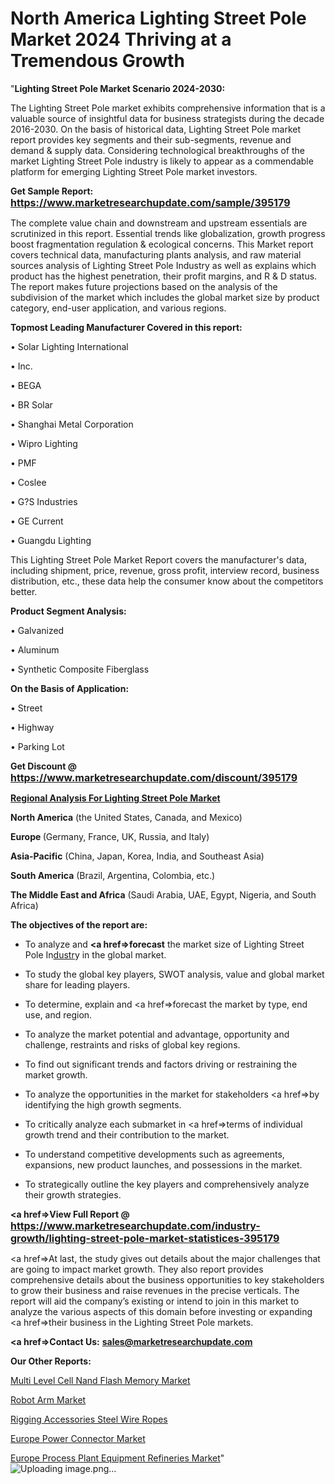 # North America Lighting Street Pole Market 2024 Thriving at a Tremendous Growth
"<strong>Lighting Street Pole Market Scenario 2024-2030:</strong>

The Lighting Street Pole market exhibits comprehensive information that is a valuable source of insightful data for business strategists during the decade 2016-2030. On the basis of historical data, Lighting Street Pole market report provides key segments and their sub-segments, revenue and demand &amp; supply data. Considering technological breakthroughs of the market Lighting Street Pole industry is likely to appear as a commendable platform for emerging Lighting Street Pole market investors.

<strong>Get Sample Report: <a href=https://www.marketresearchupdate.com/sample/395179><font size=3 color=#0000ff>https://www.marketresearchupdate.com/sample/395179</font></a></strong>

The complete value chain and downstream and upstream essentials are scrutinized in this report. Essential trends like globalization, growth progress boost fragmentation regulation &amp; ecological concerns. This Market report covers technical data, manufacturing plants analysis, and raw material sources analysis of Lighting Street Pole Industry as well as explains which product has the highest penetration, their profit margins, and R & D status. The report makes future projections based on the analysis of the subdivision of the market which includes the global market size by product category, end-user application, and various regions.

<strong>Topmost Leading Manufacturer Covered in this report:</strong>

• Solar Lighting International

• Inc.

• BEGA

• BR Solar

• Shanghai Metal Corporation

• Wipro Lighting

• PMF

• Coslee

• G?S Industries

• GE Current

• Guangdu Lighting

This Lighting Street Pole Market Report covers the manufacturer's data, including shipment, price, revenue, gross profit, interview record, business distribution, etc., these data help the consumer know about the competitors better.

<strong>Product Segment Analysis: </strong>

• Galvanized

• Aluminum

• Synthetic Composite Fiberglass

<strong>On the Basis of Application:</strong>

• Street

• Highway

• Parking Lot

<strong>Get Discount @ <a href=https://www.marketresearchupdate.com/discount/395179><font size=3 color=#0000ff>https://www.marketresearchupdate.com/discount/395179</font></a></strong>

<strong><u><b>Regional Analysis For Lighting Street Pole Market</b></u></strong>

<strong><b>North America</b></strong> (the United States, Canada, and Mexico)

<strong><b>Europe </b></strong>(Germany, France, UK, Russia, and Italy)

<strong><b>Asia-Pacific</b></strong> (China, Japan, Korea, India, and Southeast Asia)

<strong><b>South America</b></strong> (Brazil, Argentina, Colombia, etc.)

<strong><b>The Middle East and Africa</b></strong> (Saudi Arabia, UAE, Egypt, Nigeria, and South Africa)

<strong><b>The objectives of the report are:</b></strong>

- To analyze and <strong><a href=><strong>forecast</strong></a></strong> the market size of Lighting Street Pole In<a href=ASDF991299>dustr</a>y in the global market.

- To study the global key players, SWOT analysis, value and global market share for leading players.

- To determine, explain and <a href=>forecast</a> the market by type, end use, and region.

- To analyze the market potential and advantage, opportunity and challenge, restraints and risks of global key regions.

- To find out significant trends and factors driving or restraining the market growth.

- To analyze the opportunities in the market for stakeholders <a href=>by</a> identifying the high growth segments.

- To critically analyze each submarket in <a href=>terms</a> of individual growth trend and their contribution to the market.

- To understand competitive developments such as agreements, expansions, new product launches, and possessions in the market.

- To strategically outline the key players and comprehensively analyze their growth strategies.

<strong><a href=>View Full Report</a> @ <a href=https://www.marketresearchupdate.com/industry-growth/lighting-street-pole-market-statistices-395179><font size=3 color=#0000ff>https://www.marketresearchupdate.com/industry-growth/lighting-street-pole-market-statistices-395179</font></a></strong>

<a href=>At last,</a> the study gives out details about the major challenges that are going to impact market growth. They also report provides comprehensive details about the business opportunities to key stakeholders to grow their business and raise revenues in the precise verticals. The report will aid the company’s existing or intend to join in this market to analyze the various aspects of this domain before investing or expanding <a href=>their</a> business in the Lighting Street Pole markets.

<strong><a href=>Contact Us:</a></strong>
<strong>sales@marketresearchupdate.com</strong>

<strong>Our Other Reports:</strong>

<a href=https://www.linkedin.com/pulse/multi-level-cell-nand-flash-memory-market-202-what-factors>Multi Level Cell Nand Flash Memory Market</a>

<a href=https://www.linkedin.com/pulse/robot-arm-market-size-analysis-leading-manufacturers-application>Robot Arm Market</a>

<a href=https://www.linkedin.com/pulse/rigging-accessories-steel-wire-ropes>Rigging Accessories Steel Wire Ropes</a>

<a href=https://www.linkedin.com/pulse/europe-power-connector-market-2024-challenges>Europe Power Connector Market</a>

<a href=https://www.linkedin.com/pulse/europe-process-plant-equipment-refineries-market>Europe Process Plant Equipment Refineries Market</a>"
![Uploading image.png…]()
